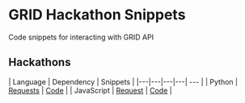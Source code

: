 # GRID Hackathon Snippets
Code snippets for interacting with GRID API

## Hackathons
| Language  | Dependency  | Snippets |
|---|---|---|---| --- |
| Python | [Requests](https://github.com/requests/requests)  | [Code](./python) |
| JavaScript | [Request](https://github.com/request/request)  | [Code](./javascript) |